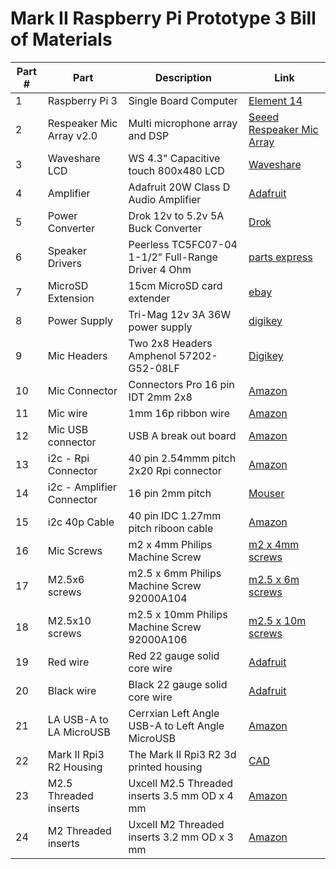 # Mark II Raspberry Pi Prototype 3 Bill of Materials

| Part # | Part | Description | Link |
| ------ | ---- | ----------- | ---- |
| 1 | Raspberry Pi 3 | Single Board Computer | [Element 14](https://www.newark.com/raspberry-pi/raspberrypi3-modb-1gb/sbc-raspberry-pi-3-mod-b-1gb-ram/dp/77Y6520?src=raspberrypi)
| 2 | Respeaker Mic Array v2.0 | Multi microphone array and DSP | [Seeed Respeaker Mic Array](https://www.seeedstudio.com/ReSpeaker-Mic-Array-v2-0.html)
| 3 | Waveshare LCD | WS 4.3" Capacitive touch 800x480 LCD |  [Waveshare](https://www.waveshare.com/4.3inch-hdmi-lcd-b.htm)
| 4 | Amplifier | Adafruit 20W Class D Audio Amplifier | [Adafruit](https://www.adafruit.com/product/1752)
| 5 | Power Converter | Drok 12v to 5.2v 5A Buck Converter | [Drok](https://www.droking.com/Power-Supply-Module-DC-9V-36V-to-5.2V-5A-Double-Output-Buck-Converter-USB-Charger-Voltage-Regulator-Adapter-Driver-Module?search=200217&description=true)
| 6 | Speaker Drivers | Peerless TC5FC07-04 1-1/2" Full-Range Driver 4 Ohm | [parts express](https://www.parts-express.com/peerless-tc5fc07-04-1-1-2-paper-cone-full-range-driver-4-ohm--264-1626)
| 7 | MicroSD Extension | 15cm MicroSD card extender | [ebay](https://www.ebay.com/c/1331472913)
| 8 | Power Supply | Tri-Mag 12v 3A 36W power supply | [digikey](https://www.digikey.com/product-detail/en/tri-mag-llc/L6R36-120/364-1282-ND/7682645)
| 9 | Mic Headers | Two 2x8 Headers Amphenol 57202-G52-08LF | [Digikey](https://www.digikey.com/product-detail/en/amphenol-icc-fci/57202-G52-08LF/609-2620-ND/1090045)
| 10 | Mic Connector | Connectors Pro 16 pin IDT 2mm 2x8 | [Amazon](https://www.amazon.com/dp/B07F3V7MRM/ref=psdc_172544_t1_B07F3VHMDB)
| 11 | Mic wire | 1mm 16p ribbon wire | [Amazon](https://www.amazon.com/uxcell-Ribbon-Length-1-27mm-Connecting/dp/B07S7WDCQC/ref=sr_1_2?keywords=1mm%2B16%2Bribbon&qid=1580245642&s=electronics&sr=1-2&th=1)
| 12 | Mic USB connector | USB A break out board | [Amazon](https://www.amazon.com/gp/product/B07MQFJQLT/ref=ppx_yo_dt_b_asin_title_o09_s00?ie=UTF8&psc=1)
| 13 | i2c - Rpi Connector | 40 pin 2.54mmm pitch 2x20 Rpi connector | [Amazon](https://www.amazon.com/gp/product/B00K2NTSJE/ref=ppx_yo_dt_b_search_asin_title?ie=UTF8&psc=1)
| 14 | i2c - Amplifier Connector | 16 pin 2mm pitch | [Mouser](https://www.mouser.com/ProductDetail/200-IDSS16D05.00G)
| 15 | i2c 40p Cable | 40 pin IDC 1.27mm pitch riboon cable | [Amazon](https://www.amazon.com/dp/B07V4MH8HH/ref=sspa_dk_detail_1?spLa=ZW5jcnlwdGVkUXVhbGlmaWVyPUExUTE1SThHSkwyNUJDJmVuY3J5cHRlZElkPUEwMDg5ODkyMkRJUTNJTEpGNUhOWSZlbmNyeXB0ZWRBZElkPUEwNzUxNTA4Mk8yMTQ4TThEOVFQSyZ3aWRnZXROYW1lPXNwX2RldGFpbDImYWN0aW9uPWNsaWNrUmVkaXJlY3QmZG9Ob3RMb2dDbGljaz10cnVl&th=1)
| 16 | Mic Screws | m2 x 4mm Philips Machine Screw | [m2 x 4mm screws](https://www.mcmaster.com/92000a011)
| 17 | M2.5x6 screws | m2.5 x 6mm Philips Machine Screw 92000A104 | [m2.5 x 6m screws](https://www.mcmaster.com/92000a104)
| 18 | M2.5x10 screws | m2.5 x 10mm Philips Machine Screw 92000A106 | [m2.5 x 10m screws](https://www.mcmaster.com/92000A106)
| 19 | Red wire | Red 22 gauge solid core wire | [Adafruit](https://www.adafruit.com/product/288)
| 20 | Black wire | Black 22 gauge solid core wire | [Adafruit](https://www.adafruit.com/product/290)
| 21 | LA USB-A to LA MicroUSB | Cerrxian Left Angle USB-A to Left Angle MicroUSB | [Amazon](https://www.amazon.com/gp/product/B01N5OOYE1/ref=ppx_yo_dt_b_asin_title_o01_s00?ie=UTF8&th=1)
| 22 | Mark II Rpi3 R2 Housing | The Mark II Rpi3 R2 3d printed housing | [CAD](https://github.com/MycroftAI/hardware-mycroft-mark-II-rpi/tree/master/CAD)
| 23 | M2.5 Threaded inserts | Uxcell M2.5 Threaded inserts 3.5 mm OD x 4 mm | [Amazon](https://www.amazon.com/gp/product/B01N8QX6RX/ref=ppx_yo_dt_b_search_asin_title?ie=UTF8&psc=1)
| 24 | M2 Threaded inserts | Uxcell M2 Threaded inserts 3.2 mm OD x 3 mm | [Amazon](https://www.amazon.com/gp/product/B07LBQFNQD/ref=ppx_yo_dt_b_search_asin_title?ie=UTF8&psc=1)
